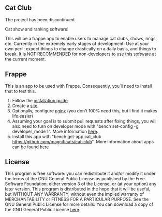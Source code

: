 ## Cat Club 

The project has been discontinued.

Cat show and ranking software!

This will be a frappe app to enable users to manage cat clubs, shows, rings, etc. Currently in the extremely early stages of development. Use at your own peril: expect things to change drastically on a daily basis, and things to break. It is NOT RECOMMENDED for non-developers to use this software at the current moment.

## Frappe

This is an app to be used with Frappe. Consequently, you'll need to install that to test this.

1. Follow the [installation guide](https://frappeframework.com/docs/v14/user/en/installation)
2. Create a [site](https://frappeframework.com/docs/v14/user/en/tutorial/create-a-site)
3. Optionally, configure [nginx](https://frappeframework.com/docs/v14/user/en/bench/guides/setup-production#nginx) (you don't 100% need this, but I find it makes life easier)
4. Assuming your goal is to submit pull requests after fixing things, you will also need to turn on developer mode with "bench set-config -g developer_mode 1". More information [here](https://frappeframework.com/docs/v14/user/en/guides/app-development/how-enable-developer-mode-in-frappe).
5. Install this app with "bench get-app cat_club https://github.com/magnificats/cat-club". More information about apps can be found [here](https://frappeframework.com/docs/v13/user/en/basics/apps)

## License

This program is free software: you can redistribute it and/or modify it under the terms of the GNU General Public License as published by the Free Software Foundation, either version 3 of the License, or (at your option) any later version.
This program is distributed in the hope that it will be useful, but WITHOUT ANY WARRANTY; without even the implied warranty of MERCHANTABILITY or FITNESS FOR A PARTICULAR PURPOSE. See the GNU General Public License for more details.
You can download a copy of the GNU General Public License [here](https://www.gnu.org/licenses/gpl-3.0.en.html). 
